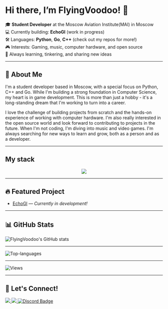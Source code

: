 # Hi there, I’m FlyingVoodoo! 👋

🎓 **Student Developer** at the Moscow Aviation Institute(MAI) in Moscow  
💻 Currently building: **EchoGl** (work in progress)  
🛠️ Languages: **Python**, **Go**, **С++** (check out my repos for more!)  
🎮 Interests: Gaming, music, computer hardware, and open source  
🌱 Always learning, tinkering, and sharing new ideas  

---

## 🚀 About Me
I'm a student developer based in Moscow, with a special focus on Python, C++ and Go. While I'm building a strong foundation in Computer Science, my heart is in game development. This is more than just a hobby - it's a long-standing dream that I'm working to turn into a career.

I love the challenge of building projects from scratch and the hands-on experience of working with computer hardware. I'm also really interested in the open source world and look forward to contributing to projects in the future. When I'm not coding, I'm diving into music and video games. I'm always searching for new ways to learn and grow, both as a person and as a developer.

---

## My stack

<p align="center">
  <a href="https://skillicons.dev">
    <img src="https://skillicons.dev/icons?i=git,c,py,cpp,go,docker,github,linux,unreal,postgres" />
  </a>
</p>

---

## 🔥 Featured Project

- [EchoGl](https://github.com/FlyingVoodoo/EchoGL) — _Currently in development!_

---


## 📊 GitHub Stats

![FlyingVoodoo's GitHub stats](https://github-readme-stats.vercel.app/api?username=FlyingVoodoo&show_icons=true&theme=tokyonight)

---

![Top-languages](https://github-readme-stats.vercel.app/api/top-langs/?username=FlyingVoodoo&layout=compact&theme=tokyonight)

---

![Views](https://komarev.com/ghpvc/?username=FlyingVoodoo&color=blue)

---

## 🤝 Let's Connect!

<a href="mailto:motysha1905@gmail.com">
  <img src="https://img.shields.io/badge/Email-D14836?style=for-the-badge&logo=gmail&logoColor=white" />
</a>
<a href="https://t.me/fi155333">
  <img src="https://img.shields.io/badge/Telegram-26A5E4?style=for-the-badge&logo=telegram&logoColor=white" />
</a>
<a href="https://discordapp.com/users/1905trdntfl">
  <img src="https://img.shields.io/badge/Discord-5865F2?style=for-the-badge&logo=discord&logoColor=white" alt="Discord Badge" />
</a>
